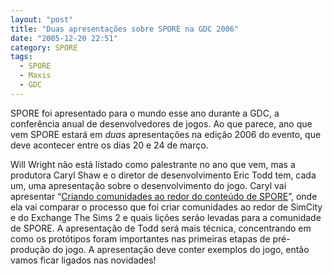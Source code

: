 ```yaml
---
layout: "post"
title: "Duas apresentações sobre SPORE na GDC 2006"
date: "2005-12-20 22:51"
category: SPORE
tags:
  - SPORE
  - Maxis
  - GDC
---
```


SPORE foi apresentado para o mundo esse ano durante a GDC, a conferência anual de desenvolvedores de jogos. Ao que parece, ano que vem SPORE estará em _duas_ apresentações na edição 2006 do evento, que deve acontecer entre os dias 20 e 24 de março.

Will Wright não está listado como palestrante no ano que vem, mas a produtora Caryl Shaw e o diretor de desenvolvimento Eric Todd tem, cada um, uma apresentação sobre o desenvolvimento do jogo. Caryl vai apresentar “[Criando comunidades ao redor do conteúdo de SPORE](http://www.cmpevents.com/GD06/a.asp?option=C&V=11&SessID=1541)”, onde ela vai comparar o processo que foi criar comunidades ao redor de SimCity e do Exchange The Sims 2 e quais lições serão levadas para a comunidade de SPORE.  A apresentação de Todd será mais técnica, concentrando em como os protótipos foram importantes nas primeiras etapas de pré-produção do jogo. A apresentação deve conter exemplos do jogo, então vamos ficar ligados nas novidades!
